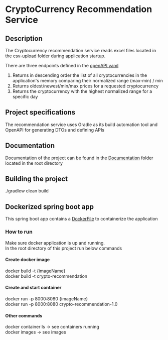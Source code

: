 # CryptoCurrency Recommendation Service

## Description
The Cryptocurrency recommendation service reads excel files located in the [csv-upload](csv-upload) folder during application startup.

There are three endpoints defined in the [openAPI yaml](src/main/resources/openapi/crypto-recommendation-api.yaml) 
1. Returns in descending order the list of all cryptocurrencies in the application's memory comparing their normalized range (max-min) / min
2. Returns oldest/newest/min/max prices for a requested cryptocurrency
3. Returns the cryptocurrency with the highest normalized range for a specific day

## Project specifications
The recommendation service uses Gradle as its build automation tool and OpenAPI for generating DTOs and defining APIs

## Documentation
Documentation of the project can be found in the [Documentation](Documentation/index.html) folder located in the root directory

## Building the project
./gradlew clean build

## Dockerized spring boot app
This spring boot app contains a [DockerFile](Dockerfile) to containerize the application

### How to run
Make sure docker application is up and running.<br>
In the root directory of this project run below commands

#### Create docker image
docker build -t {imageName} <br>
docker build -t crypto-recommendation

#### Create and start container
docker run -p 8000:8080 {imageName} <br>
docker run -p 8000:8080 crypto-recommendation-1.0

#### Other commands
docker container ls -> see containers running<br>
docker images -> see images